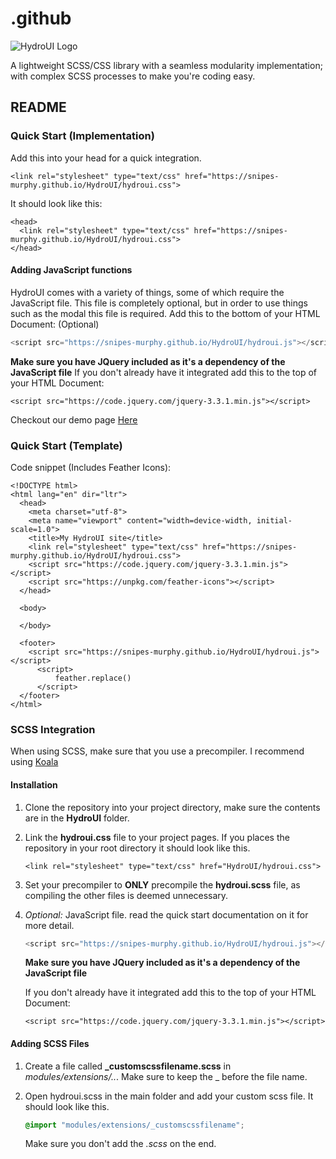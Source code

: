 # .github

![HydroUI Logo](https://snipes-murphy.github.io/HydroUI/democontent/banner.svg)

A lightweight SCSS/CSS library with a seamless modularity implementation; with complex SCSS processes to make you're coding easy.

## README

### Quick Start \(Implementation\)

Add this into your head for a quick integration.

```markup
<link rel="stylesheet" type="text/css" href="https://snipes-murphy.github.io/HydroUI/hydroui.css">
```

It should look like this:

```markup
<head>
  <link rel="stylesheet" type="text/css" href="https://snipes-murphy.github.io/HydroUI/hydroui.css">
</head>
```

#### Adding JavaScript functions

HydroUI comes with a variety of things, some of which require the JavaScript file. This file is completely optional, but in order to use things such as the modal this file is required. Add this to the bottom of your HTML Document: \(Optional\)

```javascript
<script src="https://snipes-murphy.github.io/HydroUI/hydroui.js"></script>
```

**Make sure you have JQuery included as it's a dependency of the JavaScript file** If you don't already have it integrated add this to the top of your HTML Document:

```markup
<script src="https://code.jquery.com/jquery-3.3.1.min.js"></script>
```

Checkout our demo page [Here](https://snipes-murphy.github.io/HydroUI/demo.html)

### Quick Start \(Template\)

Code snippet \(Includes Feather Icons\):

```markup
<!DOCTYPE html>
<html lang="en" dir="ltr">
  <head>
    <meta charset="utf-8">
    <meta name="viewport" content="width=device-width, initial-scale=1.0">
    <title>My HydroUI site</title>
    <link rel="stylesheet" type="text/css" href="https://snipes-murphy.github.io/HydroUI/hydroui.css">
    <script src="https://code.jquery.com/jquery-3.3.1.min.js"></script>
    <script src="https://unpkg.com/feather-icons"></script>
  </head>

  <body>

  </body>

  <footer>
    <script src="https://snipes-murphy.github.io/HydroUI/hydroui.js"></script>
      <script>
          feather.replace()
      </script>
  </footer>
</html>
```

### SCSS Integration

When using SCSS, make sure that you use a precompiler. I recommend using [Koala](http://koala-app.com/)

#### Installation

1. Clone the repository into your project directory, make sure the contents are in the **HydroUI** folder.
2. Link the **hydroui.css** file to your project pages. If you places the repository in your root directory it should look like this.

   ```markup
   <link rel="stylesheet" type="text/css" href="HydroUI/hydroui.css">
   ```

3. Set your precompiler to **ONLY** precompile the **hydroui.scss** file, as compiling the other files is deemed unnecessary.
4. _Optional:_ JavaScript file. read the quick start documentation on it for more detail.

   ```javascript
   <script src="https://snipes-murphy.github.io/HydroUI/hydroui.js"></script>
   ```

   **Make sure you have JQuery included as it's a dependency of the JavaScript file**

   If you don't already have it integrated add this to the top of your HTML Document:

   ```markup
   <script src="https://code.jquery.com/jquery-3.3.1.min.js"></script>
   ```

#### Adding SCSS Files

1. Create a file called **\_customscssfilename.scss** in _modules/extensions/.._. Make sure to keep the \_ before the file name.
2. Open hydroui.scss in the main folder and add your custom scss file. It should look like this.

   ```css
   @import "modules/extensions/_customscssfilename";
   ```

   Make sure you don't add the _.scss_ on the end.


